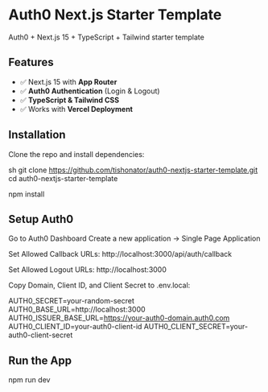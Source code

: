 # Auth0 Next.js Starter Template
Auth0 + Next.js 15 + TypeScript + Tailwind starter template

## Features
- ✅ Next.js 15 with **App Router**
- ✅ **Auth0 Authentication** (Login & Logout)
- ✅ **TypeScript & Tailwind CSS**
- ✅ Works with **Vercel Deployment**

## Installation

Clone the repo and install dependencies:

sh
git clone https://github.com/tishonator/auth0-nextjs-starter-template.git
cd auth0-nextjs-starter-template

npm install

## Setup Auth0
Go to Auth0 Dashboard
Create a new application → Single Page Application

Set Allowed Callback URLs:
http://localhost:3000/api/auth/callback

Set Allowed Logout URLs:
http://localhost:3000

Copy Domain, Client ID, and Client Secret to .env.local:

AUTH0_SECRET=your-random-secret
AUTH0_BASE_URL=http://localhost:3000
AUTH0_ISSUER_BASE_URL=https://your-auth0-domain.auth0.com
AUTH0_CLIENT_ID=your-auth0-client-id
AUTH0_CLIENT_SECRET=your-auth0-client-secret

## Run the App

npm run dev